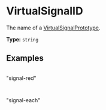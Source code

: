 # VirtualSignalID

The name of a [VirtualSignalPrototype](prototype:VirtualSignalPrototype).

**Type:** `string`

## Examples

```
```
"signal-red"
```
```

```
```
"signal-each"
```
```

